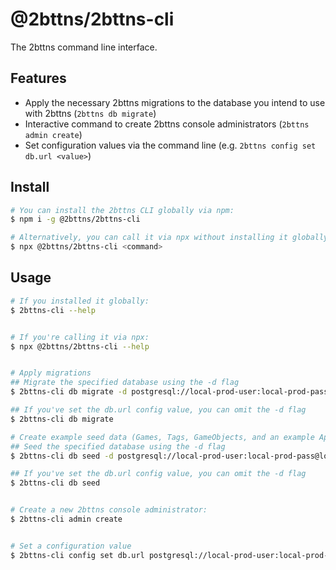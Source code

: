 # @2bttns/2bttns-cli

The 2bttns command line interface.

## Features

- Apply the necessary 2bttns migrations to the database you intend to use with 2bttns (`2bttns db migrate`)
- Interactive command to create 2bttns console administrators (`2bttns admin create`)
- Set configuration values via the command line (e.g. `2bttns config set db.url <value>`)

## Install

```bash
# You can install the 2bttns CLI globally via npm:
$ npm i -g @2bttns/2bttns-cli

# Alternatively, you can call it via npx without installing it globally.
$ npx @2bttns/2bttns-cli <command>
```

## Usage

```bash
# If you installed it globally:
$ 2bttns-cli --help


# If you're calling it via npx:
$ npx @2bttns/2bttns-cli --help


# Apply migrations
## Migrate the specified database using the -d flag
$ 2bttns-cli db migrate -d postgresql://local-prod-user:local-prod-pass@localhost:5432/local-prod-db

## If you've set the db.url config value, you can omit the -d flag
$ 2bttns-cli db migrate

# Create example seed data (Games, Tags, GameObjects, and an example App Secret) in your database
## Seed the specified database using the -d flag
$ 2bttns-cli db seed -d postgresql://local-prod-user:local-prod-pass@localhost:5432/local-prod-db

## If you've set the db.url config value, you can omit the -d flag
$ 2bttns-cli db seed


# Create a new 2bttns console administrator:
$ 2bttns-cli admin create


# Set a configuration value
$ 2bttns-cli config set db.url postgresql://local-prod-user:local-prod-pass@localhost:5432/local-prod-db
```
